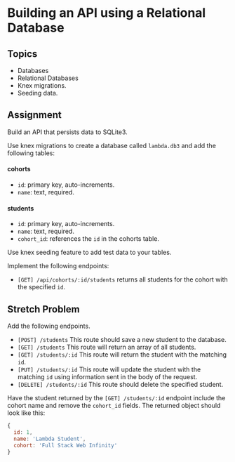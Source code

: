 # Building an API using a Relational Database

## Topics

- Databases
- Relational Databases
- Knex migrations.
- Seeding data.

## Assignment

Build an API that persists data to SQLite3.

Use knex migrations to create a database called `lambda.db3` and add the following tables:

#### cohorts

- `id`: primary key, auto-increments.
- `name`: text, required.

#### students

- `id`: primary key, auto-increments.
- `name`: text, required.
- `cohort_id`: references the `id` in the cohorts table.

Use knex seeding feature to add test data to your tables.

Implement the following endpoints:

<!-- - `[POST] /api/cohorts` This route should save a new cohort to the database. -->
<!-- - `[GET] /api/cohorts` This route will return an array of all cohorts. -->
<!-- - `[GET] /api/cohorts/:id` This route will return the cohort with the matching `id`. -->
- `[GET] /api/cohorts/:id/students` returns all students for the cohort with the specified `id`.
<!-- - `[PUT] /api/cohorts/:id` This route will update the cohort with the matching `id` using information sent in the body of the request.
- `[DELETE] /api/cohorts/:id` This route should delete the specified cohort. -->

## Stretch Problem

Add the following endpoints.

- `[POST] /students` This route should save a new student to the database.
- `[GET] /students` This route will return an array of all students.
- `[GET] /students/:id` This route will return the student with the matching `id`.
- `[PUT] /students/:id` This route will update the student with the matching `id` using information sent in the body of the request.
- `[DELETE] /students/:id` This route should delete the specified student.

Have the student returned by the `[GET] /students/:id` endpoint include the cohort name and remove the `cohort_id` fields. The returned object should look like this:

```js
{
  id: 1,
  name: 'Lambda Student',
  cohort: 'Full Stack Web Infinity'
}
```
